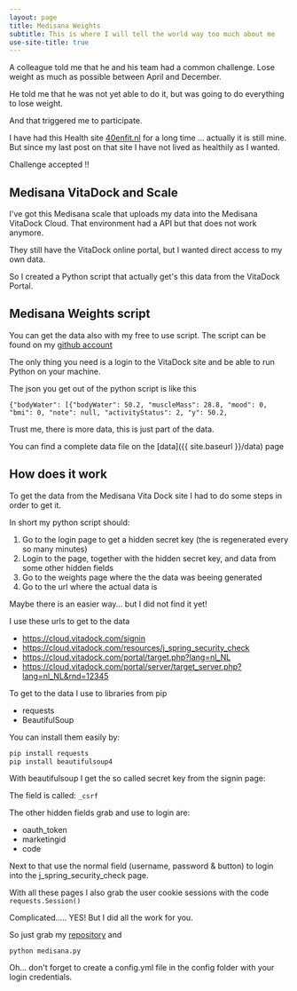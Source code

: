 ```yaml
---
layout: page
title: Medisana Weights
subtitle: This is where I will tell the world way too much about me
use-site-title: true
---
```


A colleague told me that he and his team had a common challenge. Lose weight as much as possible between April and December.

He told me that he was not yet able to do it, but was going to do everything to lose weight.

And that triggered me to participate.

I have had this Health site [40enfit.nl](https://www.40enfit.nl) for a long time ... actually it is still mine. But since my last post on that site I have not lived as healthily as I wanted.

Challenge accepted !!

## Medisana VitaDock and Scale

I've got this Medisana scale that uploads my data into the Medisana VitaDock Cloud. That environment had a API but that does not work anymore.

They still have the VitaDock online portal, but I wanted direct access to my own data.

So I created a Python script that actually get's this data from the VitaDock Portal.

## Medisana Weights script

You can get the data also with my free to use script. The script can be found on my [github account](https://github.com/tvdsluijs/medisana_weights)

The only thing you need is a login to the VitaDock site and be able to run Python on your machine.

The json you get out of the python script is like this

`{"bodyWater": [{"bodyWater": 50.2, "muscleMass": 28.8, "mood": 0, "bmi": 0, "note": null, "activityStatus": 2, "y": 50.2,`

Trust me, there is more data, this is just part of the data.

You can find a complete data file on the [data]({{ site.baseurl }}/data) page

## How does it work

To get the data from the Medisana Vita Dock site I had to do some steps in order to get it.

In short my python script should:
1. Go to the login page to get a hidden secret key (the is regenerated every so many minutes)
2. Login to the page, together with the hidden secret key, and data from some other hidden fields
3. Go to the weights page where the the data was beeing generated 
4. Go to the url where the actual data is

Maybe there is an easier way... but I did not find it yet!

I use these urls to get to the data

- https://cloud.vitadock.com/signin
- https://cloud.vitadock.com/resources/j_spring_security_check
- https://cloud.vitadock.com/portal/target.php?lang=nl_NL
- https://cloud.vitadock.com/portal/server/target_server.php?lang=nl_NL&rnd=12345

To get to the data I use to libraries from pip

* requests
* BeautifulSoup

You can install them easily by:

```bash
pip install requests
pip install beautifulsoup4
```

With beautifulsoup I get the so called secret key from the signin page:

The field is called: `_csrf`

The other hidden fields grab and use to login are: 
- oauth_token
- marketingid
- code

Next to that use the normal field (username, password & button) to login into the j_spring_security_check page.

With all these pages I also grab the user cookie sessions with the code `requests.Session()`

Complicated..... YES! 
But I did all the work for you.

So just grab my [repository](https://github.com/tvdsluijs/medisana_weights) and 

`python medisana.py`

Oh... don't forget to create a config.yml file in the config folder with your login credentials.
